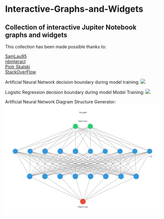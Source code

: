# Interactive-Graphs-and-Widgets
## Collection of interactive Jupiter Notebook graphs and widgets <br>

This collection has been made possible thanks to: <br>

[SamLau95](https://github.com/SamLau95/nbinteract/tree/master/notebooks) <br>
[nbinteract](https://www.nbinteract.com/tutorial/tutorial_publishing.html) <br>
[Piotr Skalski](https://towardsdatascience.com/lets-code-a-neural-network-in-plain-numpy-ae7e74410795) <br>
[StackOverFlow](https://stackoverflow.com/questions/29888233/how-to-visualize-a-neural-network) <br>

Artificial Neural Network decision boundary during model training:
![](./binary_classification_vizualizations/ANN/Keras_gif.gif)

Logistic Regression decision boundary during model Model Training:
![](./binary_classification_vizualizations/Logistic_Regression/Logistic_gif.gif)

Artificial Neural Network Diagram Structure Generator:
![](./ann.png)
